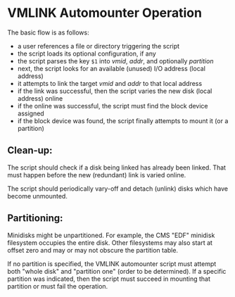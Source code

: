 # VMLINK Automounter Operation

The basic flow is as follows:

* a user references a file or directory triggering the script
* the script loads its optional configuration, if any
* the script parses the key `$1` into *vmid*, *addr*, and optionally *partition*
* next, the script looks for an available (unused) I/O address (local address)
* it attempts to link the target *vmid* and *addr* to that local address
* if the link was successful, then the script varies the new disk (local address) online
* if the online was successful, the script must find the block device assigned
* if the block device was found, the script finally attempts to mount it (or a partition)

## Clean-up:

The script should check if a disk being linked has already been linked.
That must happen before the new (redundant) link is varied online.

The script should periodically vary-off and detach (unlink) disks which
have become unmounted.

## Partitioning:

Minidisks might be unpartitioned.
For example, the CMS "EDF" minidisk filesystem occupies the entire disk.
Other filesystems may also start at offset zero and may or may not obscure the partition table.

If no partition is specified, the VMLINK automounter script must attempt both
"whole disk" and "partition one" (order to be determined). If a specific partition was
indicated, then the script must succeed in mounting that partition or must fail the operation.



